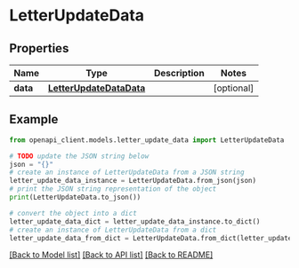 # LetterUpdateData


## Properties

Name | Type | Description | Notes
------------ | ------------- | ------------- | -------------
**data** | [**LetterUpdateDataData**](LetterUpdateDataData.md) |  | [optional] 

## Example

```python
from openapi_client.models.letter_update_data import LetterUpdateData

# TODO update the JSON string below
json = "{}"
# create an instance of LetterUpdateData from a JSON string
letter_update_data_instance = LetterUpdateData.from_json(json)
# print the JSON string representation of the object
print(LetterUpdateData.to_json())

# convert the object into a dict
letter_update_data_dict = letter_update_data_instance.to_dict()
# create an instance of LetterUpdateData from a dict
letter_update_data_from_dict = LetterUpdateData.from_dict(letter_update_data_dict)
```
[[Back to Model list]](../README.md#documentation-for-models) [[Back to API list]](../README.md#documentation-for-api-endpoints) [[Back to README]](../README.md)


